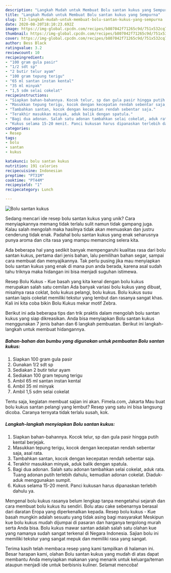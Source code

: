 ```yaml
---
description: "Langkah Mudah untuk Membuat Bolu santan kukus yang Sempurna"
title: "Langkah Mudah untuk Membuat Bolu santan kukus yang Sempurna"
slug: 713-langkah-mudah-untuk-membuat-bolu-santan-kukus-yang-sempurna
date: 2020-08-20T18:10:23.692Z
image: https://img-global.cpcdn.com/recipes/b807042f71265c9d/751x532cq70/bolu-santan-kukus-foto-resep-utama.jpg
thumbnail: https://img-global.cpcdn.com/recipes/b807042f71265c9d/751x532cq70/bolu-santan-kukus-foto-resep-utama.jpg
cover: https://img-global.cpcdn.com/recipes/b807042f71265c9d/751x532cq70/bolu-santan-kukus-foto-resep-utama.jpg
author: Bess Black
ratingvalue: 3.2
reviewcount: 10
recipeingredient:
- "100 gram gula pasir"
- "1/2 sdt sp"
- "2 butir telur ayam"
- "100 gram tepung terigu"
- "65 ml santan instan kental"
- "35 ml minyak"
- "1,5 sdm selai cokelat"
recipeinstructions:
- "Siapkan bahan-bahannya. Kocok telur, sp dan gula pasir hingga putih kental berjejak."
- "Masukkan tepung terigu, kocok dengan kecepatan rendah sebentar saja, asal rata."
- "Tambahkan santan, kocok dengan kecepatan rendah sebentar saja."
- "Terakhir masukkan minyak, aduk balik dengan spatula."
- "Bagi dua adonan. Salah satu adonan tambahkan selai cokelat, aduk rata. Tuang adonan putih terlebih dahulu, kemudian adonan cokelat. Diaduk-aduk menggunakan sumpit."
- "Kukus selama 15-20 menit. Panci kukusan harus dipanaskan terlebih dahulu ya."
categories:
- Resep
tags:
- bolu
- santan
- kukus

katakunci: bolu santan kukus 
nutrition: 191 calories
recipecuisine: Indonesian
preptime: "PT31M"
cooktime: "PT44M"
recipeyield: "1"
recipecategory: Lunch

---
```



![Bolu santan kukus](https://img-global.cpcdn.com/recipes/b807042f71265c9d/751x532cq70/bolu-santan-kukus-foto-resep-utama.jpg)

Sedang mencari ide resep bolu santan kukus yang unik? Cara menyiapkannya memang tidak terlalu sulit namun tidak gampang juga. Kalau salah mengolah maka hasilnya tidak akan memuaskan dan justru cenderung tidak enak. Padahal bolu santan kukus yang enak seharusnya punya aroma dan cita rasa yang mampu memancing selera kita.

Ada beberapa hal yang sedikit banyak mempengaruhi kualitas rasa dari bolu santan kukus, pertama dari jenis bahan, lalu pemilihan bahan segar, sampai cara membuat dan menyajikannya. Tak perlu pusing jika mau menyiapkan bolu santan kukus yang enak di mana pun anda berada, karena asal sudah tahu triknya maka hidangan ini bisa menjadi suguhan istimewa.

Resep Bolu Kukus - Kue basah yang kita kenal dengan bolu kukus merupakan salah satu cemilan Ada banyak variasi bolu kukus yang dibuat, misalnya rasa coklat, bolu kukus pelangi, bolu kukus. Bolu kukus susu santan lapis cokelat memiliki tekstur yang lembut dan rasanya sangat khas. Kali ini kita coba bikin Bolu Kukus mekar motif Zebra.


Berikut ini ada beberapa tips dan trik praktis dalam mengolah bolu santan kukus yang siap dikreasikan. Anda bisa menyiapkan Bolu santan kukus menggunakan 7 jenis bahan dan 6 langkah pembuatan. Berikut ini langkah-langkah untuk membuat hidangannya.

<!--inarticleads1-->

##### Bahan-bahan dan bumbu yang digunakan untuk pembuatan Bolu santan kukus:

1. Siapkan 100 gram gula pasir
1. Gunakan 1/2 sdt sp
1. Sediakan 2 butir telur ayam
1. Sediakan 100 gram tepung terigu
1. Ambil 65 ml santan instan kental
1. Ambil 35 ml minyak
1. Ambil 1,5 sdm selai cokelat


Tentu saja, kegiatan membuat sajian ini akan. Fimela.com, Jakarta Mau buat bolu kukus santan pelangi yang lembut? Resep yang satu ini bisa langsung dicoba. Caranya ternyata tidak terlalu susah, kok. 

<!--inarticleads2-->

##### Langkah-langkah menyiapkan Bolu santan kukus:

1. Siapkan bahan-bahannya. Kocok telur, sp dan gula pasir hingga putih kental berjejak.
1. Masukkan tepung terigu, kocok dengan kecepatan rendah sebentar saja, asal rata.
1. Tambahkan santan, kocok dengan kecepatan rendah sebentar saja.
1. Terakhir masukkan minyak, aduk balik dengan spatula.
1. Bagi dua adonan. Salah satu adonan tambahkan selai cokelat, aduk rata. Tuang adonan putih terlebih dahulu, kemudian adonan cokelat. Diaduk-aduk menggunakan sumpit.
1. Kukus selama 15-20 menit. Panci kukusan harus dipanaskan terlebih dahulu ya.


Mengenal bolu kukus rasanya belum lengkap tanpa mengetahui sejarah dan cara membuat bolu kukus itu sendiri. Bolu atau cake sebenarnya berasal dari daratan Eropa yang diperkenalkan kepada. Resep bolu kukus - Kue basah mungkin adalah sesuatu yang tidak asing bagi masyarakat Meskipun kue bolu kukus mudah dijumpai di pasaran dan harganya tergolong murah serta Anda bisa. Bolu kukus mawar santan adalah salah satu olahan kue yang namanya sudah sangat terkenal di Negara Indonesia. Sajian bolu ini memiliki tekstur yang sangat mepuk dan memiliki rasa yang sangat. 

Terima kasih telah membaca resep yang kami tampilkan di halaman ini. Besar harapan kami, olahan Bolu santan kukus yang mudah di atas dapat membantu Anda menyiapkan makanan yang menarik untuk keluarga/teman ataupun menjadi ide untuk berbisnis kuliner. Selamat mencoba!
